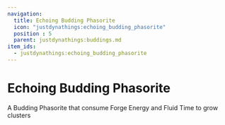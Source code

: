 ```yaml
---
navigation:
  title: Echoing Budding Phasorite
  icon: "justdynathings:echoing_budding_phasorite"
  position : 5
  parent: justdynathings:buddings.md
item_ids:
  - justdynathings:echoing_budding_phasorite
---
```


# Echoing Budding Phasorite

A Budding Phasorite that consume Forge Energy and Fluid Time to grow clusters

<BlockImage id="justdynathings:echoing_budding_phasorite" p:alive="false" scale="4.0"/>

<BlockImage id="justdynathings:echoing_budding_phasorite" p:alive="true" scale="4.0"/>


<RecipeFor id="justdynathings:echoing_budding_phasorite" />